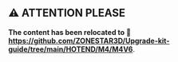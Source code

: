 ## :warning: ATTENTION PLEASE
**The content has been relocated to :link: https://github.com/ZONESTAR3D/Upgrade-kit-guide/tree/main/HOTEND/M4/M4V6**.
